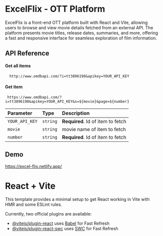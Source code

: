 # ExcelFlix - OTT Platform

ExcelFlix is a front-end OTT platform built with React and Vite, allowing users to browse and view movie details fetched from an external API. The platform presents movie titles, release dates, summaries, and more, offering a fast and responsive interface for seamless exploration of film information.

## API Reference

#### Get all items

```http
  http://www.omdbapi.com/?i=tt3896198&apikey=YOUR_API_KEY
```

#### Get item

```http
 https://www.omdbapi.com/?i=tt3896198&apikey=YOUR_API_KEY&s=${movie}&page=${number}
```

| Parameter | Type     | Description                       |
| :-------- | :------- | :-------------------------------- |
| `YOUR_API_KEY`      | `string` | **Required**. Id of item to fetch |
| `movie`       | `string` | movie name of item to fetch |
| `number`    | `string` | **Required**. Id of item to fetch |


## Demo

https://excel-flix.netlify.app/


# React + Vite

This template provides a minimal setup to get React working in Vite with HMR and some ESLint rules.

Currently, two official plugins are available:

- [@vitejs/plugin-react](https://github.com/vitejs/vite-plugin-react/blob/main/packages/plugin-react/README.md) uses [Babel](https://babeljs.io/) for Fast Refresh
- [@vitejs/plugin-react-swc](https://github.com/vitejs/vite-plugin-react-swc) uses [SWC](https://swc.rs/) for Fast Refresh
